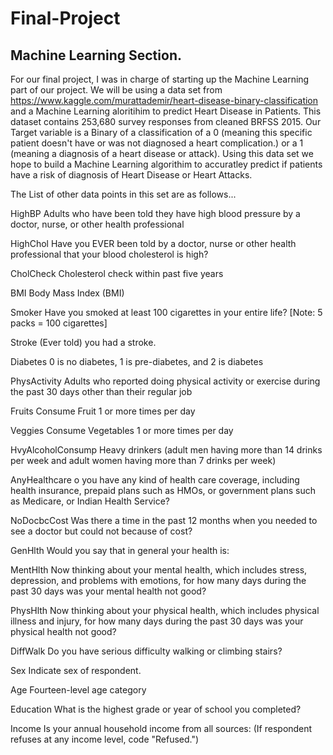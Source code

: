 # Final-Project
## Machine Learning Section.
For our final project, I was in charge of starting up the Machine Learning part of our project. We will be using a data set from https://www.kaggle.com/murattademir/heart-disease-binary-classification and a Machine Learning aloritihim to predict Heart Disease in Patients. 
This dataset contains 253,680 survey responses from cleaned BRFSS 2015. Our Target variable is a Binary of a classification of a 0 (meaning this specific patient doesn't have or was not diagnosed a heart complication.) or a 1 (meaning a diagnosis of a heart disease or attack). Using this data set we hope to build a Machine Learning algorithim to accuratley predict if patients have a risk of diagnosis of Heart Disease or Heart Attacks.

The List of other data points in this set are as follows...


HighBP
Adults who have been told they have high blood pressure by a doctor, nurse, or other health professional

HighChol
Have you EVER been told by a doctor, nurse or other health professional that your blood cholesterol is high?

CholCheck
Cholesterol check within past five years

BMI
Body Mass Index (BMI)

Smoker
Have you smoked at least 100 cigarettes in your entire life? [Note: 5 packs = 100 cigarettes]

Stroke
(Ever told) you had a stroke.

Diabetes
0 is no diabetes, 1 is pre-diabetes, and 2 is diabetes

PhysActivity
Adults who reported doing physical activity or exercise during the past 30 days other than their regular job

Fruits
Consume Fruit 1 or more times per day

Veggies
Consume Vegetables 1 or more times per day

HvyAlcoholConsump
Heavy drinkers (adult men having more than 14 drinks per week and adult women having more than 7 drinks per week)

AnyHealthcare
o you have any kind of health care coverage, including health insurance, prepaid plans such as HMOs, or government plans such as Medicare, or Indian Health Service?

NoDocbcCost
Was there a time in the past 12 months when you needed to see a doctor but could not because of cost?

GenHlth
Would you say that in general your health is:

MentHlth
Now thinking about your mental health, which includes stress, depression, and problems with emotions, for how many days during the past 30 days was your mental health not good?

PhysHlth
Now thinking about your physical health, which includes physical illness and injury, for how many days during the past 30 days was your physical health not good?

DiffWalk
Do you have serious difficulty walking or climbing stairs?

Sex
Indicate sex of respondent.

Age
Fourteen-level age category

Education
What is the highest grade or year of school you completed?

Income
Is your annual household income from all sources: (If respondent refuses at any income level, code "Refused.")
